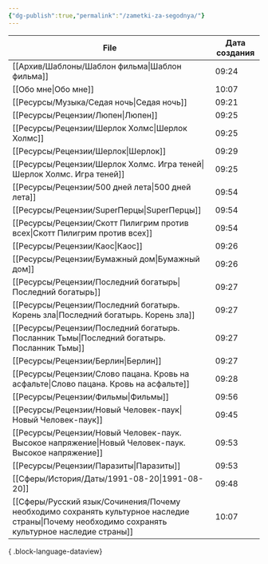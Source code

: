 ```yaml
---
{"dg-publish":true,"permalink":"/zametki-za-segodnya/"}
---
```


| File                                                                                                                                               | Дата создания |
| -------------------------------------------------------------------------------------------------------------------------------------------------- | ------------- |
| [[Архив/Шаблоны/Шаблон фильма\|Шаблон фильма]]                                                                                                  | 09:24         |
| [[Обо мне\|Обо мне]]                                                                                                                            | 10:07         |
| [[Ресурсы/Музыка/Седая ночь\|Седая ночь]]                                                                                                       | 09:21         |
| [[Ресурсы/Рецензии/Люпен\|Люпен]]                                                                                                               | 09:25         |
| [[Ресурсы/Рецензии/Шерлок Холмс\|Шерлок Холмс]]                                                                                                 | 09:25         |
| [[Ресурсы/Рецензии/Шерлок\|Шерлок]]                                                                                                             | 09:29         |
| [[Ресурсы/Рецензии/Шерлок Холмс. Игра теней\|Шерлок Холмс. Игра теней]]                                                                         | 09:25         |
| [[Ресурсы/Рецензии/500 дней лета\|500 дней лета]]                                                                                               | 09:54         |
| [[Ресурсы/Рецензии/SuperПерцы\|SuperПерцы]]                                                                                                     | 09:54         |
| [[Ресурсы/Рецензии/Скотт Пилигрим против всех\|Скотт Пилигрим против всех]]                                                                     | 09:54         |
| [[Ресурсы/Рецензии/Каос\|Каос]]                                                                                                                 | 09:26         |
| [[Ресурсы/Рецензии/Бумажный дом\|Бумажный дом]]                                                                                                 | 09:26         |
| [[Ресурсы/Рецензии/Последний богатырь\|Последний богатырь]]                                                                                     | 09:27         |
| [[Ресурсы/Рецензии/Последний богатырь. Корень зла\|Последний богатырь. Корень зла]]                                                             | 09:27         |
| [[Ресурсы/Рецензии/Последний богатырь. Посланник Тьмы\|Последний богатырь. Посланник Тьмы]]                                                     | 09:27         |
| [[Ресурсы/Рецензии/Берлин\|Берлин]]                                                                                                             | 09:27         |
| [[Ресурсы/Рецензии/Слово пацана. Кровь на асфальте\|Слово пацана. Кровь на асфальте]]                                                           | 09:28         |
| [[Ресурсы/Рецензии/Фильмы\|Фильмы]]                                                                                                             | 09:56         |
| [[Ресурсы/Рецензии/Новый Человек-паук\|Новый Человек-паук]]                                                                                     | 09:45         |
| [[Ресурсы/Рецензии/Новый Человек-паук. Высокое напряжение\|Новый Человек-паук. Высокое напряжение]]                                             | 09:53         |
| [[Ресурсы/Рецензии/Паразиты\|Паразиты]]                                                                                                         | 09:53         |
| [[Сферы/История/Даты/1991-08-20\|1991-08-20]]                                                                                                   | 09:48         |
| [[Сферы/Русский язык/Сочинения/Почему необходимо сохранять культурное наследие страны\|Почему необходимо сохранять культурное наследие страны]] | 10:07         |

{ .block-language-dataview}


